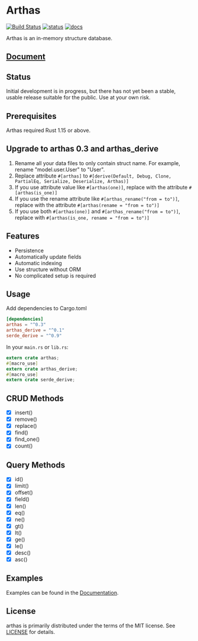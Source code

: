 
Arthas
======
[![Build Status](https://travis-ci.org/fengcen/arthas.svg?branch=master)](https://travis-ci.org/fengcen/arthas)
[![status](http://www.repostatus.org/badges/latest/wip.svg)](http://www.repostatus.org/#wip)
[![docs](https://docs.rs/arthas/badge.svg)](https://docs.rs/arthas)

Arthas is an in-memory structure database.

## [Document](https://docs.rs/arthas)

## Status
Initial development is in progress, but there has not yet been a stable, usable release suitable for the public. Use at your own risk.

## Prerequisites
Arthas required Rust 1.15 or above.

## Upgrade to arthas 0.3 and arthas_derive
1. Rename all your data files to only contain struct name. For example, rename "model.user.User" to "User".
2. Replace attribute `#[arthas]` to `#[derive(Default, Debug, Clone, PartialEq, Serialize, Deserialize, Arthas)]`
3. If you use attribute value like `#[arthas(one)]`, replace with the attribute `#[arthas(is_one)]`
4. If you use the rename attribute like `#[arthas_rename("from = to")]`, replace with the attribute `#[arthas(rename = "from = to")]`
5. If you use both `#[arthas(one)]` and `#[arthas_rename("from = to")]`, replace with `#[arthas(is_one, rename = "from = to")]`

## Features
* Persistence
* Automatically update fields
* Automatic indexing
* Use structure without ORM
* No complicated setup is required


## Usage
Add dependencies to Cargo.toml

```toml
[dependencies]
arthas = "^0.3"
arthas_derive = "^0.1"
serde_derive = "^0.9"
```

In your `main.rs` or `lib.rs`:

```rust
extern crate arthas;
#[macro_use]
extern crate arthas_derive;
#[macro_use]
extern crate serde_derive;
```

## CRUD Methods
- [x] insert()
- [x] remove()
- [x] replace()
- [x] find()
- [x] find_one()
- [x] count()

## Query Methods
- [x] id()
- [x] limit()
- [x] offset()
- [x] field()
- [x] len()
- [x] eq()
- [x] ne()
- [x] gt()
- [x] lt()
- [x] ge()
- [x] le()
- [x] desc()
- [x] asc()

## Examples
Examples can be found in the [Documentation](https://docs.rs/arthas).

## License
arthas is primarily distributed under the terms of the MIT license.
See [LICENSE](LICENSE) for details.
